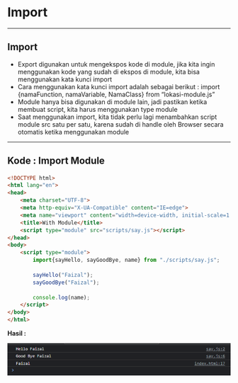 # Import

---

## Import

- Export digunakan untuk mengekspos kode di module, jika kita ingin menggunakan kode yang sudah di ekspos di module, kita bisa menggunakan kata kunci import
- Cara menggunakan kata kunci import adalah sebagai berikut : import {namaFunction, namaVariable, NamaClass} from “lokasi-module.js”
- Module hanya bisa digunakan di module lain, jadi pastikan ketika membuat script, kita harus menggunakan type module
- Saat menggunakan import, kita tidak perlu lagi menambahkan script module src satu per satu, karena sudah di handle oleh Browser secara otomatis ketika menggunakan module

---

## Kode : Import Module

```html
<!DOCTYPE html>
<html lang="en">
<head>
    <meta charset="UTF-8">
    <meta http-equiv="X-UA-Compatible" content="IE=edge">
    <meta name="viewport" content="width=device-width, initial-scale=1.0">
    <title>With Module</title>
    <script type="module" src="scripts/say.js"></script>
</head>
<body>
    <script type="module">
        import{sayHello, sayGoodBye, name} from "./scripts/say.js";

        sayHello("Faizal");
        sayGoodBye("Faizal");

        console.log(name);
    </script>
</body>
</html>
```

**Hasil :**

![1](../assets/img/7/1.PNG)